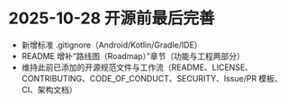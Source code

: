 # 2025-10-28 开源前最后完善

- 新增标准 .gitignore（Android/Kotlin/Gradle/IDE）
- README 增补“路线图（Roadmap）”章节（功能与工程两部分）
- 维持此前已添加的开源规范文件与工作流（README、LICENSE、CONTRIBUTING、CODE_OF_CONDUCT、SECURITY、Issue/PR 模板、CI、架构文档）
